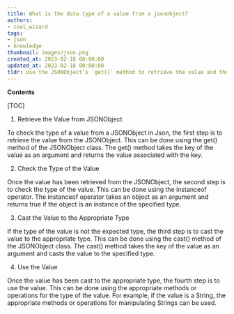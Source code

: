 ```yaml
---
title: What is the data type of a value from a jsonobject?
authors:
- cool_wizard
tags:
- json
- knowledge
thumbnail: images/json.png
created_at: 2023-02-18 00:00:00
updated_at: 2023-02-18 00:00:00
tldr: Use the JSONObject`s `get()` method to retrieve the value and then use the `instanceof` operator to check the type of the value.
---
```


**Contents**

[TOC]

1. Retrieve the Value from JSONObject

To check the type of a value from a JSONObject in Json, the first step is to retrieve the value from the JSONObject. This can be done using the get() method of the JSONObject class. The get() method takes the key of the value as an argument and returns the value associated with the key.

2. Check the Type of the Value

Once the value has been retrieved from the JSONObject, the second step is to check the type of the value. This can be done using the instanceof operator. The instanceof operator takes an object as an argument and returns true if the object is an instance of the specified type.

3. Cast the Value to the Appropriate Type

If the type of the value is not the expected type, the third step is to cast the value to the appropriate type. This can be done using the cast() method of the JSONObject class. The cast() method takes the key of the value as an argument and casts the value to the specified type.

4. Use the Value

Once the value has been cast to the appropriate type, the fourth step is to use the value. This can be done using the appropriate methods or operations for the type of the value. For example, if the value is a String, the appropriate methods or operations for manipulating Strings can be used.
